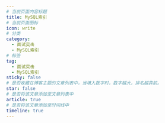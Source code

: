 ```yaml
---
# 当前页面内容标题
title: MySQL索引
# 当前页面图标
icon: write
# 分类
category:
  - 面试突击
  - MySQL索引
# 标签
tag:
  - 面试突击
  - MySQL索引
sticky: false
# 是否收藏在博客主题的文章列表中，当填入数字时，数字越大，排名越靠前。
star: false
# 是否将该文章添加至文章列表中
article: true
# 是否将该文章添加至时间线中
timeline: true
---
```


